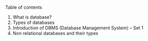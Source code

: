 Table of contents
1. What is database?
2. Types of databases
3. Introduction of DBMS (Database Management System) – Set 1
4. Non relational databases and their types
